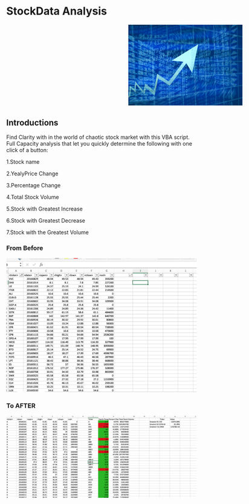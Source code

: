 # StockData Analysis
<div style="display: block;
    margin: auto;padding-left: 40% !important;">
  <img src="IMG/Stock_Exchange.jpg" width = 400px; style="padding-left: 40% !important;"
    ></img></div>


## Introductions
 
Find Clarity with in the world of chaotic stock market with this VBA script. Full Capacity analysis that let you quickly determine the following with one click of a button:

1.Stock name 

2.YealyPrice Change

3.Percentage Change

4.Total Stock Volume

5.Stock with Greatest Increase

6.Stock with Greatest Decrease

7.Stock with the Greatest Volume


### From Before

![](IMG/Raw%20File.png)

### To AFTER 

![](Analysis%20Output/2016%20Data.png)
